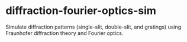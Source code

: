 # diffraction-fourier-optics-sim
Simulate diffraction patterns (single-slit, double-slit, and gratings) using Fraunhofer diffraction theory and Fourier optics.

